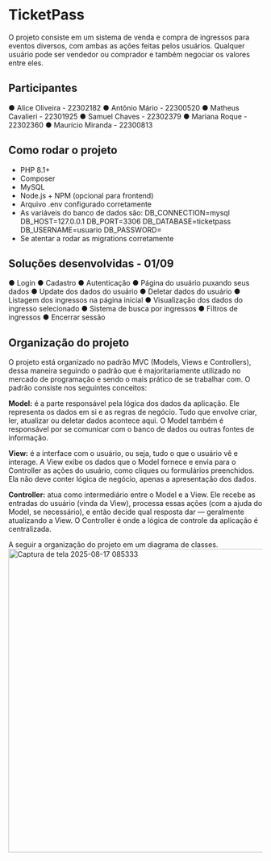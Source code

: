 # TicketPass
O projeto consiste em um sistema de venda e compra de ingressos para eventos diversos, com ambas as ações feitas pelos usuários. Qualquer usuário pode ser vendedor ou comprador e também negociar os valores entre eles.

## Participantes
● Alice Oliveira - 22302182
● Antônio Mário - 22300520
● Matheus Cavalieri - 22301925
● Samuel Chaves - 22302379
● Mariana Roque - 22302360
● Maurício Miranda - 22300813

## Como rodar o projeto
- PHP 8.1+  
- Composer  
- MySQL  
- Node.js + NPM (opcional para frontend)
- Arquivo .env configurado corretamente
- As variáveis do banco de dados são:
    DB_CONNECTION=mysql
    DB_HOST=127.0.0.1
    DB_PORT=3306
    DB_DATABASE=ticketpass
    DB_USERNAME=usuario
    DB_PASSWORD=
- Se atentar a rodar as migrations corretamente

## Soluções desenvolvidas - 01/09
● Login
● Cadastro
● Autenticação
● Página do usuário puxando seus dados
● Update dos dados do usuário
● Deletar dados do usuário
● Listagem dos ingressos na página inicial
● Visualização dos dados do ingresso selecionado
● Sistema de busca por ingressos
● Filtros de ingressos
● Encerrar sessão

## Organização do projeto
O projeto está organizado no padrão MVC (Models, Views e Controllers), dessa maneira seguindo o padrão que é majoritariamente utilizado no mercado de programação e sendo o mais prático de se trabalhar com. O padrão consiste nos seguintes conceitos:

**Model:** é a parte responsável pela lógica dos dados da aplicação. Ele representa os dados em si e as regras de negócio. Tudo que envolve criar, ler, atualizar ou deletar dados acontece aqui. O Model também é responsável por se comunicar com o banco de dados ou outras fontes de informação.

**View:** é a interface com o usuário, ou seja, tudo o que o usuário vê e interage. A View exibe os dados que o Model fornece e envia para o Controller as ações do usuário, como cliques ou formulários preenchidos. Ela não deve conter lógica de negócio, apenas a apresentação dos dados.

**Controller:** atua como intermediário entre o Model e a View. Ele recebe as entradas do usuário (vinda da View), processa essas ações (com a ajuda do Model, se necessário), e então decide qual resposta dar — geralmente atualizando a View. O Controller é onde a lógica de controle da aplicação é centralizada.

A seguir a organização do projeto em um diagrama de classes.
<img width="1050" height="602" alt="Captura de tela 2025-08-17 085333" src="https://github.com/user-attachments/assets/8dc26d2e-0e41-4b77-a7cf-71446ccd6976" />
